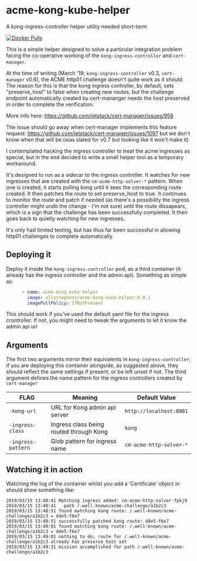 # acme-kong-kube-helper
A kong-ingress-controller helper utility needed short-term

[![Docker Pulls](https://img.shields.io/docker/pulls/ollystephens/acme-kong-kube-helper.svg)](https://hub.docker.com/r/ollystephens/acme-kong-kube-helper/)

This is a simple helper designed to solve a particular integration problem
facing the co-operative working of the `kong-ingress-controller` and `cert-manager`.

At the time of writing (March '19; `kong-ingress-controller` v0.3, `cert-manager` v0.6),
the ACME http01 challenge doesn't quite work as it should. The reason for this
is that the kong ingress controller, by default, sets "preserve_host" to false
when creating new routes, but the challenge endpoint automatically created
by cert-mananger needs the host preserved in order to complete the verification.

More info here:
<https://github.com/jetstack/cert-manager/issues/958>

The issue should go away when cert-manager implements this feature request:
<https://github.com/jetstack/cert-manager/issues/1097>
but we don't know when that will be (was slated for v0.7 but looking like it won't make it)

I contemplated hacking the ingress controller to treat the acme ingresses as special,
but in the end decided to write a small helper tool as a temporary workaround.

It's designed to run as a sidecar to the ingress controller. It watches for new ingresses that
are created with the `cm-acme-http-solver-*` pattern. When one is created, it starts polling kong
until it sees the corresponding route created.
It then patches the route to set preserve_host to true. It continues to monitor the route and patch
if needed (as there's a possibility the ingress controller might undo the change - I'm not sure)
until the route dissapears, which is a sign that the challenge has been successfully completed.
It then goes back to quietly watching for new ingresses.

It's only had limited testing, but has thus far been successful in allowing http01 challenges
to complete automatically.

## Deploying it

Deploy it inside the `kong-ingress-controller` pod, as a third container (it already has the
ingress controller and the admin api). Something as simple as:

```yaml
      - name: acme-kong-kube-helper
        image: ollystephens/acme-kong-kube-helper:0.0.1
        imagePullPolicy: IfNotPresent
```

This should work if you've used the default yaml file for the ingress crontroller. If not,
you might need to tweak the arguments to let it know the admin api url

## Arguments

The first two arguments mirror their equivalents in `kong-ingress-controller`; if you are
deploying this container alongside, as suggested above, they should reflect the same settings
if present, or be left unset if not.
The third argument defines the name pattern for the ingress controllers created by `cert-manager`

| FLAG               | Meaning                                 | Default Value           |
| ------------------ | --------------------------------------- | ----------------------- |
| `-kong-url`        | URL for Kong admin api server           | `http://localhost:8001` |
| `-ingress-class`   | Ingress class being routed through Kong | `kong`                  |
| `-ingress-pattern` | Glob pattern for ingress name           | `cm-acme-http-solver-*` |

## Watching it in action

Watching the log of the container whilst you add a 'Certificate' object in should show
something like:

```log
2019/03/15 13:48:41 Matching ingress added: cm-acme-http-solver-fpkj9
2019/03/15 13:48:41   path /.well-known/acme-challenge/a1b2c3
2019/03/15 13:48:51 found matching kong route: /.well-known/acme-challenge/a1b2c3 = d4e5-f6e7
2019/03/15 13:48:51 successfully patched kong route: d4e5-f6e7
2019/03/15 13:49:01 found matching kong route: /.well-known/acme-challenge/a1b2c3 = d4e5-f6e7
2019/03/15 13:49:01 nothing to do; route for /.well-known/acme-challenge/a1b2c3 already has preserve_host set
2019/03/15 13:49:31 mission accomplished for path /.well-known/acme-challenge/a1b2c3
```
